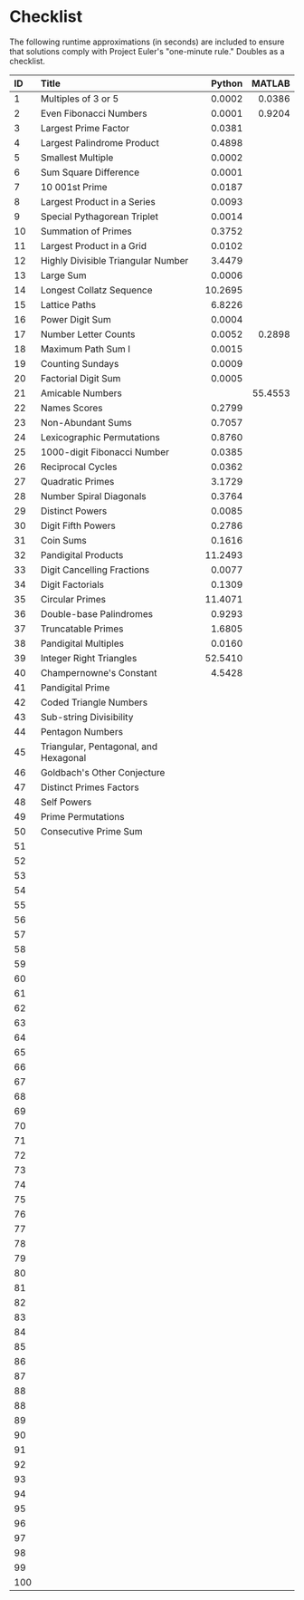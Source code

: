 # Checklist
The following runtime approximations (in seconds) are included to ensure that solutions comply with Project Euler's "one-minute rule." Doubles as a checklist.

| ID | Title | Python | MATLAB |
| :--- | :--- | ---: | ---: |
| 1 |	Multiples of 3 or 5                           | 0.0002 | 0.0386 | |
| 2 | Even Fibonacci Numbers                        | 0.0001 | 0.9204 | |
| 3 | Largest Prime Factor                          | 0.0381 | | |
| 4 |	Largest Palindrome Product                    | 0.4898 | | |
| 5 | Smallest Multiple                             | 0.0002 | | |
| 6 |	Sum Square Difference                         | 0.0001 | | |
| 7 | 10 001st Prime                                | 0.0187 | | |
| 8 | Largest Product in a Series                   | 0.0093 | | |
| 9 | Special Pythagorean Triplet                   | 0.0014 | | |
| 10 | Summation of Primes                          | 0.3752 | | |
| 11 | Largest Product in a Grid                    | 0.0102 | | |
| 12 | Highly Divisible Triangular Number           | 3.4479 | | |
| 13 | Large Sum                                    | 0.0006 | | |
| 14 | Longest Collatz Sequence                     | 10.2695 | | |
| 15 | Lattice Paths                                | 6.8226 | | |
| 16 | Power Digit Sum                              | 0.0004 | | |
| 17 | Number Letter Counts                         | 0.0052 | 0.2898 | |
| 18 | Maximum Path Sum I                           | 0.0015 | | |
| 19 | Counting Sundays                             | 0.0009 | | |
| 20 | Factorial Digit Sum                          | 0.0005 | | |
| 21 | Amicable Numbers                             | | 55.4553 | |
| 22 | Names Scores                                 | 0.2799 | | |
| 23 | Non-Abundant Sums                            | 0.7057 | | |
| 24 | Lexicographic Permutations                   | 0.8760 | | |
| 25 | 1000-digit Fibonacci Number                  | 0.0385 | | |
| 26 | Reciprocal Cycles                            | 0.0362 | | |
| 27 | Quadratic Primes                             | 3.1729 | | |
| 28 | Number Spiral Diagonals                      | 0.3764 | | |
| 29 | Distinct Powers                              | 0.0085 | | |
| 30 | Digit Fifth Powers                           | 0.2786 | | |
| 31 | Coin Sums                                    | 0.1616 | | |
| 32 | Pandigital Products                          | 11.2493 | | |
| 33 | Digit Cancelling Fractions                   | 0.0077 | | |
| 34 | Digit Factorials                             | 0.1309 | | |
| 35 | Circular Primes                              | 11.4071 | | |
| 36 | Double-base Palindromes                      | 0.9293 | | |
| 37 | Truncatable Primes                           | 1.6805 | | | 
| 38 | Pandigital Multiples                         | 0.0160 | | |
| 39 | Integer Right Triangles                      | 52.5410 | | |
| 40 | Champernowne's Constant                      | 4.5428 | | |
| 41 | Pandigital Prime                             | | | |
| 42 | Coded Triangle Numbers                       | | | |
| 43 | Sub-string Divisibility                      | | | |
| 44 | Pentagon Numbers                             | | | |
| 45 | Triangular, Pentagonal, and Hexagonal        | | | |
| 46 | Goldbach's Other Conjecture                  | | | |
| 47 | Distinct Primes Factors                      | | | |
| 48 | Self Powers                                  | | | |
| 49 | Prime Permutations                           | | | |
| 50 | Consecutive Prime Sum                        | | | |
| 51 |                                              | | | |
| 52 |                                              | | | |
| 53 |                                              | | | |
| 54 |                                              | | | |
| 55 |                                              | | | |
| 56 |                                              | | | |
| 57 |                                              | | | |
| 58 |                                              | | | |
| 59 |                                              | | | |
| 60 |                                              | | | |
| 61 |                                              | | | |
| 62 |                                              | | | |
| 63 |                                              | | | |
| 64 |                                              | | | |
| 65 |                                              | | | |
| 66 |                                              | | | |
| 67 |                                              | | | |
| 68 |                                              | | | |
| 69 |                                              | | | |
| 70 |                                              | | | |
| 71 |                                              | | | |
| 72 |                                              | | | |
| 73 |                                              | | | |
| 74 |                                              | | | |
| 75 |                                              | | | |
| 76 |                                              | | | |
| 77 |                                              | | | |
| 78 |                                              | | | |
| 79 |                                              | | | |
| 80 |                                              | | | |
| 81 |                                              | | | |
| 82 |                                              | | | |
| 83 |                                              | | | |
| 84 |                                              | | | |
| 85 |                                              | | | |
| 86 |                                              | | | |
| 87 |                                              | | | |
| 88 |                                              | | | |
| 88 |                                              | | | |
| 89 |                                              | | | |
| 90 |                                              | | | |
| 91 |                                              | | | |
| 92 |                                              | | | |
| 93 |                                              | | | |
| 94 |                                              | | | |
| 95 |                                              | | | |
| 96 |                                              | | | |
| 97 |                                              | | | |
| 98 |                                              | | | |
| 99 |                                              | | | |
| 100 |                                              | | | |
